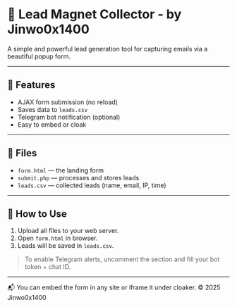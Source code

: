 # 🧲 Lead Magnet Collector - by Jinwo0x1400

A simple and powerful lead generation tool for capturing emails via a beautiful popup form.

---

## 🚀 Features
- AJAX form submission (no reload)
- Saves data to `leads.csv`
- Telegram bot notification (optional)
- Easy to embed or cloak

---

## 📂 Files

- `form.html` — the landing form
- `submit.php` — processes and stores leads
- `leads.csv` — collected leads (name, email, IP, time)

---

## 🔧 How to Use

1. Upload all files to your web server.
2. Open `form.html` in browser.
3. Leads will be saved in `leads.csv`.

> To enable Telegram alerts, uncomment the section and fill your bot token + chat ID.

---

📬 You can embed the form in any site or iframe it under cloaker.
© 2025 Jinwo0x1400
